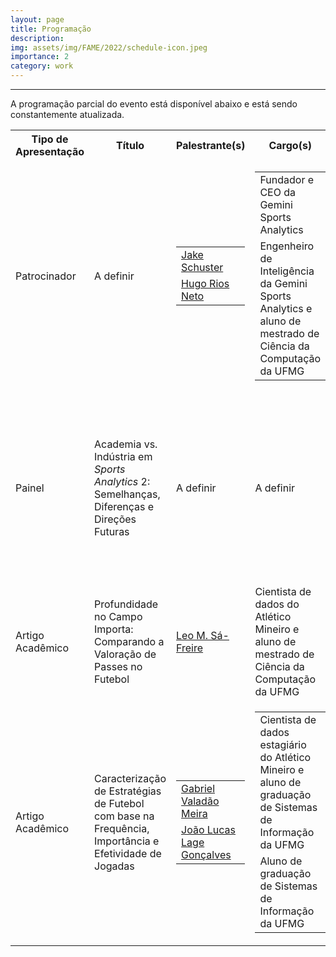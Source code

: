 ```yaml
---
layout: page
title: Programação
description: 
img: assets/img/FAME/2022/schedule-icon.jpeg
importance: 2
category: work
---
```

<hr>
A programação parcial do evento está disponível abaixo e está sendo constantemente atualizada.
<table>
    <tr>
        <th>Tipo de Apresentação</th>
        <th>Título</th>
        <th>Palestrante(s)</th>
        <th>Cargo(s)</th>
        <th>Descrição</th>
    </tr>
    <tr>
        <td>Patrocinador</td>
        <td>A definir</td>
        <td>
            <table style="border: 0;" cellpadding="0" cellspacing="0">
                <tr>
                    <td style="border: 0;" cellpadding="0" cellspacing="0"><a href='https://www.linkedin.com/in/jake-george-schuster-2263a359/'>Jake Schuster</a></td>
                </tr>
                <tr>
                    <td style="border: 0;" cellpadding="0" cellspacing="0"><a href='https://www.linkedin.com/in/hugoriosneto/'>Hugo Rios Neto</a></td>
                </tr>
            </table>
        </td>
        <td>
            <table style="border: 0;" cellpadding="0" cellspacing="0">
                <tr>
                    <td style="border: 0;" cellpadding="0" cellspacing="0">Fundador e CEO da Gemini Sports Analytics</td>
                </tr>
                <tr>
                    <td style="border: 0;" cellpadding="0" cellspacing="0">Engenheiro de Inteligência da Gemini Sports Analytics e aluno de mestrado de Ciência da Computação da UFMG</td>
                </tr>
            </table>
        </td>
        <td>A definir.</td>
    </tr>
    <tr>
        <td>Painel</td>
        <td>Academia vs. Indústria em <em>Sports Analytics</em> 2: Semelhanças, Diferenças e Direções Futuras</td>
        <td>A definir</td>
        <td>A definir</td>
        <td>Dando continuidade à discussão iniciada no <a href='https://salabufmg.github.io/FAME22/'>FAME '22</a>, o painel busca 
        discutir como a academia e a indústria se assemelham, se divergem e podem cooperar, em <em>Sports Analytics</em>.</td>
    </tr>
    <tr>
        <td>Artigo Acadêmico</td>
        <td>Profundidade no Campo Importa: Comparando a Valoração de Passes no Futebol</td>
        <td><a href='https://www.linkedin.com/in/leomartins7/'>Leo M. Sá-Freire</a></td>
        <td>Cientista de dados do Atlético Mineiro e aluno de mestrado de Ciência da Computação da UFMG</td>
        <td>Artigo aceito e apresentado no <a href='https://dtai.cs.kuleuven.be/events/MLSA23/index.php'>Workshop on Machine Learning and Data Mining for Sports Analytics (MLSA) 2023</a>.</td>
    </tr>
    <tr>
        <td>Artigo Acadêmico</td>
        <td>Caracterização de Estratégias de Futebol com base na Frequência, Importância e Efetividade de Jogadas</td>
        <td>
            <table style="border: 0;" cellpadding="0" cellspacing="0">
                <tr>
                    <td style="border: 0;" cellpadding="0" cellspacing="0"><a href='https://www.linkedin.com/in/gabriel-valadao-22a250150/'>Gabriel Valadão Meira</a></td>
                </tr>
                <tr>
                    <td style="border: 0;" cellpadding="0" cellspacing="0"><a href='https://www.linkedin.com/in/joao-lucas-lage-goncalves/'>João Lucas Lage Gonçalves</a></td>
                </tr>
            </table>
        </td>
        <td>
            <table style="border: 0;" cellpadding="0" cellspacing="0">
                <tr>
                    <td style="border: 0;" cellpadding="0" cellspacing="0">Cientista de dados estagiário do Atlético Mineiro e aluno de graduação de Sistemas de Informação da UFMG</td>
                </tr>
                <tr>
                    <td style="border: 0;" cellpadding="0" cellspacing="0">Aluno de graduação de Sistemas de Informação da UFMG</td>
                </tr>
            </table>
        </td>
        <td>Artigo aceito e apresentado no <a href='https://www.bracis.dcc.ufmg.br/collocated-events/eniac'>Encontro Nacional de Inteligência Artificial e Computacional (ENIAC) 2023</a>.</td>
    </tr>
</table>

